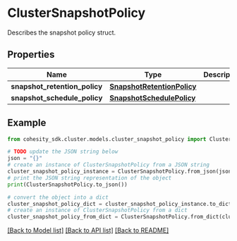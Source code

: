 # ClusterSnapshotPolicy

Describes the snapshot policy struct.

## Properties

Name | Type | Description | Notes
------------ | ------------- | ------------- | -------------
**snapshot_retention_policy** | [**SnapshotRetentionPolicy**](SnapshotRetentionPolicy.md) |  | [optional] 
**snapshot_schedule_policy** | [**SnapshotSchedulePolicy**](SnapshotSchedulePolicy.md) |  | [optional] 

## Example

```python
from cohesity_sdk.cluster.models.cluster_snapshot_policy import ClusterSnapshotPolicy

# TODO update the JSON string below
json = "{}"
# create an instance of ClusterSnapshotPolicy from a JSON string
cluster_snapshot_policy_instance = ClusterSnapshotPolicy.from_json(json)
# print the JSON string representation of the object
print(ClusterSnapshotPolicy.to_json())

# convert the object into a dict
cluster_snapshot_policy_dict = cluster_snapshot_policy_instance.to_dict()
# create an instance of ClusterSnapshotPolicy from a dict
cluster_snapshot_policy_from_dict = ClusterSnapshotPolicy.from_dict(cluster_snapshot_policy_dict)
```
[[Back to Model list]](../README.md#documentation-for-models) [[Back to API list]](../README.md#documentation-for-api-endpoints) [[Back to README]](../README.md)


